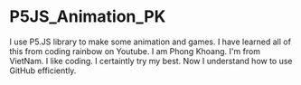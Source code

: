 # P5JS_Animation_PK
I use P5.JS library to make some animation and games. I have learned all of this from coding rainbow on Youtube.
I am Phong Khoang. I'm from VietNam. I like coding. I certaintly try my best.
Now I understand how to use GitHub efficiently.
